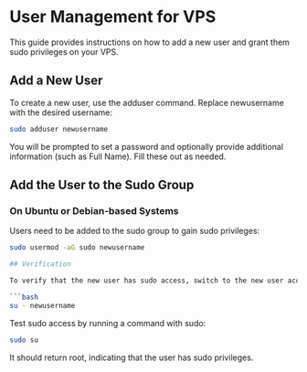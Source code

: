 # User Management for VPS 

This guide provides instructions on how to add a new user and grant them sudo privileges on your VPS.

## Add a New User

To create a new user, use the adduser command. Replace newusername with the desired username:

```bash
sudo adduser newusername
```

You will be prompted to set a password and optionally provide additional information (such as Full Name). Fill these out as needed.

## Add the User to the Sudo Group

### On Ubuntu or Debian-based Systems

Users need to be added to the sudo group to gain sudo privileges:

```bash
sudo usermod -aG sudo newusername

## Verification

To verify that the new user has sudo access, switch to the new user account:

```bash
su - newusername
```

Test sudo access by running a command with sudo:

```bash
sudo su
```

It should return root, indicating that the user has sudo privileges.
